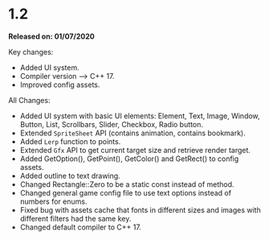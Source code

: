 # 1.2

**Released on: 01/07/2020**

Key changes:

- Added UI system.
- Compiler version --> C++ 17.
- Improved config assets.

All Changes:

- Added UI system with basic UI elements: Element, Text, Image, Window, Button, List, Scrollbars, Slider, Checkbox, Radio button.
- Extended `SpriteSheet` API (contains animation, contains bookmark).
- Added `Lerp` function to points.
- Extended `Gfx` API to get current target size and retrieve render target.
- Added GetOption(), GetPoint(), GetColor() and GetRect() to config assets.
- Added outline to text drawing.
- Changed Rectangle::Zero to be a static const instead of method.
- Changed general game config file to use text options instead of numbers for enums.
- Fixed bug with assets cache that fonts in different sizes and images with different filters had the same key.
- Changed default compiler to C++ 17.
